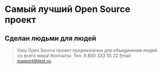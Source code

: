 # Самый лучший Open Source проект

## Сделан людьми для людей

> Наш Open Source проект предназначен для объединения людей со всего мира!
Контакты: 
Тел: 8 800 333 55 22
Email: support@test.ru
